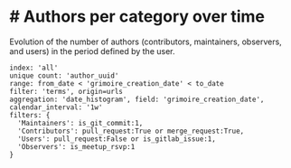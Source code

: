 # \# Authors per category over time

Evolution of the number of authors (contributors, maintainers, observers, and users) in the period defined by the user.

```
index: 'all'
unique count: 'author_uuid'
range: from_date < 'grimoire_creation_date' < to_date
filter: 'terms', origin=urls
aggregation: 'date_histogram', field: 'grimoire_creation_date', calendar_interval: '1w'
filters: {
  'Maintainers': is_git_commit:1,
  'Contributors': pull_request:True or merge_request:True,
  'Users': pull_request:False or is_gitlab_issue:1,
  'Observers': is_meetup_rsvp:1
}
```
